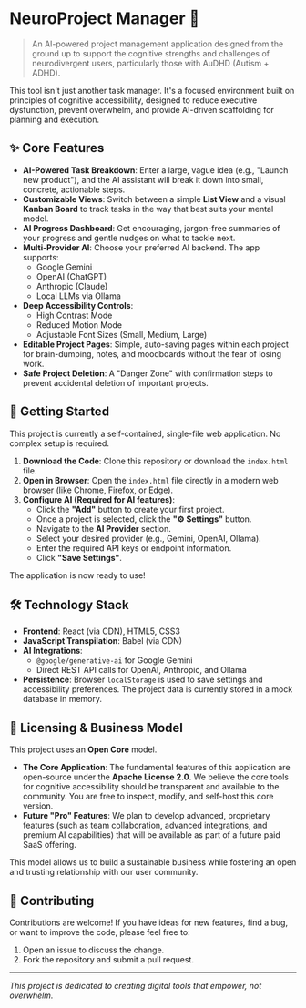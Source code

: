 # NeuroProject Manager 🧠

> An AI-powered project management application designed from the ground up to support the cognitive strengths and challenges of neurodivergent users, particularly those with AuDHD (Autism + ADHD).

This tool isn't just another task manager. It's a focused environment built on principles of cognitive accessibility, designed to reduce executive dysfunction, prevent overwhelm, and provide AI-driven scaffolding for planning and execution.

## ✨ Core Features

*   **AI-Powered Task Breakdown**: Enter a large, vague idea (e.g., "Launch new product"), and the AI assistant will break it down into small, concrete, actionable steps.
*   **Customizable Views**: Switch between a simple **List View** and a visual **Kanban Board** to track tasks in the way that best suits your mental model.
*   **AI Progress Dashboard**: Get encouraging, jargon-free summaries of your progress and gentle nudges on what to tackle next.
*   **Multi-Provider AI**: Choose your preferred AI backend. The app supports:
    *   Google Gemini
    *   OpenAI (ChatGPT)
    *   Anthropic (Claude)
    *   Local LLMs via Ollama
*   **Deep Accessibility Controls**:
    *   High Contrast Mode
    *   Reduced Motion Mode
    *   Adjustable Font Sizes (Small, Medium, Large)
*   **Editable Project Pages**: Simple, auto-saving pages within each project for brain-dumping, notes, and moodboards without the fear of losing work.
*   **Safe Project Deletion**: A "Danger Zone" with confirmation steps to prevent accidental deletion of important projects.

## 🚀 Getting Started

This project is currently a self-contained, single-file web application. No complex setup is required.

1.  **Download the Code**: Clone this repository or download the `index.html` file.
2.  **Open in Browser**: Open the `index.html` file directly in a modern web browser (like Chrome, Firefox, or Edge).
3.  **Configure AI (Required for AI features)**:
    *   Click the **"Add"** button to create your first project.
    *   Once a project is selected, click the **"⚙️ Settings"** button.
    *   Navigate to the **AI Provider** section.
    *   Select your desired provider (e.g., Gemini, OpenAI, Ollama).
    *   Enter the required API keys or endpoint information.
    *   Click **"Save Settings"**.

The application is now ready to use!

## 🛠️ Technology Stack

*   **Frontend**: React (via CDN), HTML5, CSS3
*   **JavaScript Transpilation**: Babel (via CDN)
*   **AI Integrations**:
    *   `@google/generative-ai` for Google Gemini
    *   Direct REST API calls for OpenAI, Anthropic, and Ollama
*   **Persistence**: Browser `localStorage` is used to save settings and accessibility preferences. The project data is currently stored in a mock database in memory.

## 💼 Licensing & Business Model

This project uses an **Open Core** model.

*   **The Core Application**: The fundamental features of this application are open-source under the **Apache License 2.0**. We believe the core tools for cognitive accessibility should be transparent and available to the community. You are free to inspect, modify, and self-host this core version.
*   **Future "Pro" Features**: We plan to develop advanced, proprietary features (such as team collaboration, advanced integrations, and premium AI capabilities) that will be available as part of a future paid SaaS offering.

This model allows us to build a sustainable business while fostering an open and trusting relationship with our user community.

## 🤝 Contributing

Contributions are welcome! If you have ideas for new features, find a bug, or want to improve the code, please feel free to:

1.  Open an issue to discuss the change.
2.  Fork the repository and submit a pull request.

---

*This project is dedicated to creating digital tools that empower, not overwhelm.*
